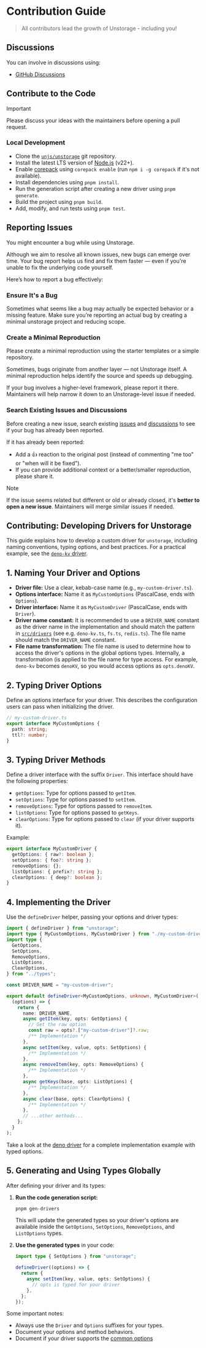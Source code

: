 # Contribution Guide

<!-- https://docs.github.com/en/communities/setting-up-your-project-for-healthy-contributions/setting-guidelines-for-repository-contributors -->

> All contributors lead the growth of Unstorage - including you!

## Discussions

You can involve in discussions using:

- [GitHub Discussions](https://github.com/unjs/unstorage/discussions)

## Contribute to the Code

> [!IMPORTANT]
> Please discuss your ideas with the maintainers before opening a pull request.

### Local Development

- Clone the [`unjs/unstorage`](https://github.com/unjs/unstorage) git repository.
- Install the latest LTS version of [Node.js](https://nodejs.org/en/) (v22+).
- Enable [corepack](https://github.com/nodejs/corepack) using `corepack enable` (run `npm i -g corepack` if it's not available).
- Install dependencies using `pnpm install`.
- Run the generation script after creating a new driver using `pnpm generate`.
- Build the project using `pnpm build`.
- Add, modify, and run tests using `pnpm test`.

## Reporting Issues

You might encounter a bug while using Unstorage.

Although we aim to resolve all known issues, new bugs can emerge over time. Your bug report helps us find and fix them faster — even if you're unable to fix the underlying code yourself.

Here’s how to report a bug effectively:

### Ensure It's a Bug

Sometimes what seems like a bug may actually be expected behavior or a missing feature. Make sure you’re reporting an actual bug by creating a minimal unstorage project and reducing scope.

### Create a Minimal Reproduction

Please create a minimal reproduction using the starter templates or a simple repository.

Sometimes, bugs originate from another layer — not Unstorage itself. A minimal reproduction helps identify the source and speeds up debugging.

If your bug involves a higher-level framework, please report it there. Maintainers will help narrow it down to an Unstorage-level issue if needed.

### Search Existing Issues and Discussions

Before creating a new issue, search existing [issues](https://github.com/unjs/unstorage/issues) and [discussions](https://github.com/unjs/unstorage/discussions) to see if your bug has already been reported.

If it has already been reported:
- Add a 👍 reaction to the original post (instead of commenting "me too" or "when will it be fixed").
- If you can provide additional context or a better/smaller reproduction, please share it.

> [!NOTE]
> If the issue seems related but different or old or already closed, it's **better to open a new issue**. Maintainers will merge similar issues if needed.

## Contributing: Developing Drivers for Unstorage

This guide explains how to develop a custom driver for `unstorage`, including naming conventions, typing options, and best practices. For a practical example, see the [`deno-kv` driver](https://github.com/unjs/unstorage/blob/main/src/drivers/deno-kv.ts).

## 1. Naming Your Driver and Options

- **Driver file:** Use a clear, kebab-case name (e.g., `my-custom-driver.ts`).
- **Options interface:** Name it as `MyCustomOptions` (PascalCase, ends with `Options`).
- **Driver interface:** Name it as `MyCustomDriver` (PascalCase, ends with `Driver`).
- **Driver name constant:** It is recommended to use a `DRIVER_NAME` constant as the driver name in the implementation and should match the pattern in [`src/drivers`](https://github.com/unjs/unstorage/tree/main/src/drivers) (see e.g. `deno-kv.ts`, `fs.ts`, `redis.ts`). The file name should match the `DRIVER_NAME` constant.
- **File name transformation:** The file name is used to determine how to access the driver's options in the global options types. Internally, a transformation (is applied to the file name for type access. For example, `deno-kv` becomes `denoKV`, so you would access options as `opts.denoKV`.

## 2. Typing Driver Options

Define an options interface for your driver. This describes the configuration users can pass when initializing the driver.

```ts
// my-custom-driver.ts
export interface MyCustomOptions {
  path: string;
  ttl?: number;
}
```

## 3. Typing Driver Methods

Define a driver interface with the suffix `Driver`. This interface should have the following properties:

- `getOptions`: Type for options passed to `getItem`.
- `setOptions`: Type for options passed to `setItem`.
- `removeOptions`: Type for options passed to `removeItem`.
- `listOptions`: Type for options passed to `getKeys`.
- `clearOptions`: Type for options passed to `clear` (if your driver supports it).

Example:

```ts
export interface MyCustomDriver {
  getOptions: { raw?: boolean };
  setOptions: { foo?: string };
  removeOptions: {};
  listOptions: { prefix?: string };
  clearOptions: { deep?: boolean };
}
```

## 4. Implementing the Driver

Use the `defineDriver` helper, passing your options and driver types:

```ts
import { defineDriver } from "unstorage";
import type { MyCustomOptions, MyCustomDriver } from "./my-custom-driver";
import type {
  GetOptions,
  SetOptions,
  RemoveOptions,
  ListOptions,
  ClearOptions,
} from "../types";

const DRIVER_NAME = "my-custom-driver";

export default defineDriver<MyCustomOptions, unknown, MyCustomDriver>(
  (options) => {
    return {
      name: DRIVER_NAME,
      async getItem(key, opts: GetOptions) {
        // Get the raw option
        const raw = opts?.["my-custom-driver"]?.raw;
        /** Implementation */
      },
      async setItem(key, value, opts: SetOptions) {
        /** Implementation */
      },
      async removeItem(key, opts: RemoveOptions) {
        /** Implementation */
      },
      async getKeys(base, opts: ListOptions) {
        /** Implementation */
      },
      async clear(base, opts: ClearOptions) {
        /** Implementation */
      },
      // ...other methods...
    };
  }
);
```

Take a look at the [deno driver](https://github.com/unjs/unstorage/blob/main/src/drivers/deno-kv.ts) for a complete implementation example with typed options.

## 5. Generating and Using Types Globally

After defining your driver and its types:

1. **Run the code generation script:**

   ```sh
   pnpm gen-drivers
   ```

   This will update the generated types so your driver's options are available inside the `GetOptions`, `SetOptions`, `RemoveOptions`, and `ListOptions` types.

2. **Use the generated types** in your code:

   ```ts
   import type { SetOptions } from "unstorage";

   defineDriver((options) => {
     return {
       async setItem(key, value, opts: SetOptions) {
         // opts is typed for your driver
       },
     };
   });
   ```

Some important notes:

- Always use the `Driver` and `Options` suffixes for your types.
- Document your options and method behaviors.
- Document if your driver supports the [common options](https://github.com/unjs/unstorage/blob/src/types.ts#L27)

